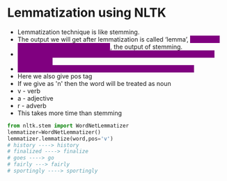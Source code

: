 # Lemmatization using NLTK

* Lemmatization technique is like stemming.&#x20;
* The output we will get after lemmatization is called ‘lemma’, <mark style="color:purple;background-color:purple;">**which is a root word rather than root stem**</mark>, the output of stemming.&#x20;
* <mark style="color:purple;background-color:purple;">**After lemmatization, we will be getting a valid word that means the same thing.**</mark>
* <mark style="color:purple;background-color:purple;">**Used in Text summarization, language translation, chatbots**</mark>
* Here we also give pos tag
* If we give as 'n' then the word will be treated as noun
* v - verb
* a - adjective
* r - adverb
* This takes more time than stemming

```python
from nltk.stem import WordNetLemmatizer
lemmatizer=WordNetLemmatizer()
lemmatizer.lemmatize(word,pos='v')
# history ----> history
# finalized ----> finalize
# goes ----> go
# fairly ---> fairly
# sportingly ----> sportingly
```
